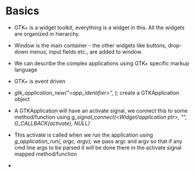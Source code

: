 # Basics
* GTK+ is a widget toolkit, everything is a widget in this. All the widgets are organized in hierarchy.
* Window is the main container - the other widgets like buttons, drop-down menus, input fields etc.,
  are added to window.

* We can describe the complex applications using GTK+ specific markup language
* GTK+ is event driven
* *gtk_application_new("<app_identifier>", <flags>);* create a GTKApplication object
* A GTKApplication will have an activate signal, we connect this to some method/function using
  *g_signal_connect(<Widget/application ptr>, "<name of the signal>", G_CALLBACK(activate), NULL)*
* This activate is called when we run the application using 
  *g_application_run(<application ptr>, argc, argv);* we pass argc and argv so that if any cmd line
  args to be parsed it will be done there in the activate signal mapped method/function
*
